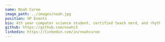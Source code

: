 ```yaml
---
name: Noah Curoe
image_path: ../images/noah.jpg
position: VP Events
bio: 4th year computer science student, certified teach nerd, and rhythm game enjoyer.
github: https://github.com/noahc3
linkedin: https://linkedin.com/in/noahcuroe
---
```


